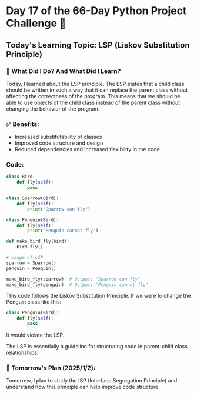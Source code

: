 # Day 17 of the 66-Day Python Project Challenge 📅

## Today's Learning Topic: LSP (Liskov Substitution Principle)

### 🎯 What Did I Do? And What Did I Learn?

Today, I learned about the LSP principle. The LSP states that a child class should be written in such a way that it can replace the parent class without affecting the correctness of the program. This means that we should be able to use objects of the child class instead of the parent class without changing the behavior of the program.

### ✅ Benefits:

- Increased substitutability of classes
- Improved code structure and design
- Reduced dependencies and increased flexibility in the code

### Code:

```python
class Bird:
    def fly(self):
        pass

class Sparrow(Bird):
    def fly(self):
        print("Sparrow can fly")

class Penguin(Bird):
    def fly(self):
        print("Penguin cannot fly")

def make_bird_fly(bird):
    bird.fly()

# Usage of LSP
sparrow = Sparrow()
penguin = Penguin()

make_bird_fly(sparrow)  # Output: "Sparrow can fly"
make_bird_fly(penguin)  # Output: "Penguin cannot fly"
```

This code follows the Liskov Substitution Principle. If we were to change the Penguin class like this:

```python
class Penguin(Bird):
    def fly(self):
        pass
```

It would violate the LSP.

The LSP is essentially a guideline for structuring code in parent-child class relationships.

### 🚀 Tomorrow's Plan (2025/1/2):

Tomorrow, I plan to study the ISP (Interface Segregation Principle) and understand how this principle can help improve code structure.

